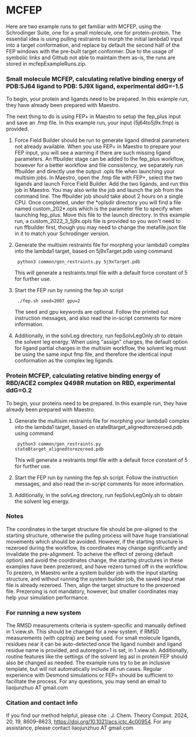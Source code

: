 # MCFEP
Here are two example runs to get familiar with MCFEP, using the Schrodinger Suite, one for a small molecule, one for protein-protein. The essential idea is using pulling restraints to morph the initial lambda0 input into a target conformation, and replace by default the second half of the FEP windows with the pre-built target conformer. Due to the usage of symbolic links and Github not able to maintain them as-is, the runs are stored in mcfepExampleRuns.zip.

### Small molecule MCFEP, calculating relative binding energy of PDB:5J64 ligand to PDB: 5J9X ligand, experimental ddG=-1.5

To begin, your protein and ligands need to be prepared. In this example run, they have already been prepared with Maestro.

The next thing to do is using FEP+ in Maestro to setup the fep_plus input and save an .fmp file. In this example run, your input (5j64to5j9x.fmp) is provided.

1. Force Field Builder should be run to generate ligand dihedral parameters not already available. When you use FEP+ in Maestro to prepare your FEP input, you will see a warning if there are such missing ligand parameters. An ffbuilder stage can be added to the fep_plus workflow, however for a better workflow and file consistency, we separately run ffbuilder and directly use the output .opls file when launching your multisim jobs. In Maestro, open the .fmp file with FEP+, select the two ligands and launch Force Field Builder. Add the two ligands, and run this job in Maestro. You may also write the job and launch the job from the command line. The ffbuilder job should take about 2 hours on a single CPU. Once completed, under the \*oplsdir directory you will find a file named custom_202*.opls which is the parameter file to specify when launching fep_plus. Move this file to the launch directory. In this example run, a custom_2022_3_5j9x.opls file is provided so you won't need to run ffbuilder first, though you may need to change the metafile.json file in it to match your Schrodinger version. 

2. Generate the multisim restraints file for morphing your lambda0 complex into the lambda1 target, based on 5j9xTarget.pdb using command

        python3 common/gen_restraints.py 5j9xTarget.pdb  
   This will generate a restraints.tmpl file with a default force constant of 5 for further use.

3. Start the FEP run by running the fep.sh script
   
        ./fep.sh seed=2007 gpu=2
   The seed and gpu keywords are optional. Follow the printed out instruction messages, and also read the in-script comments for more information.

4. Additionally, in the solvLeg directory, run fepSolvLegOnly.sh to obtain the solvent leg energy. When using "assign" charges, the default option for ligand partial charges in the multisim workflow, the solvent leg must be using the same input fmp file, and therefore the identical input conformation as the complex leg ligands.




### Protein MCFEP, calculating relative binding energy of RBD/ACE2 complex Q498R mutation on RBD, experimental ddG=0.2

To begin, your proteins need to be prepared. In this example run, they have already been prepared with Maestro.

1. Generate the multisim restraints file for morphing your lambda0 complex into the lambda1 target, based on stateBtarget_alignedtorezeroed.pdb using command

        python3 common/gen_restraints.py stateBtarget_alignedtorezeroed.pdb
   This will generate a restraints.tmpl file with a default force constant of 5 for further use.

2. Start the FEP run by running the fep.sh script. Follow the instruction messages, and also read the in-script comments for more information.

3. Additionally, in the solvLeg directory, run fepSolvLegOnly.sh to obtain the solvent leg energy. 

### Notes 

The coordinates in the target structure file should be pre-aligned to the starting structure, otherwise the pulling process will have huge translational movements which should be avoided. However, if the starting structure is rezeroed during the workflow, its coordinates may change significantly and invalidate the pre-alignment. To acheive the effect of zeroing (default option) and avoid the coordinates change, the starting structures in these examples have been prezeroed, and have rezero turned off in the workflow. To prezero, in Maestro write a system builder job with the input starting structure, and without running the system builder job, the saved input mae file is already rezeroed. Then, align the target structure to the prezeroed file. Prezeroing is not mandatory, however, but smaller coordinates may help your simulation performance.


### For running a new system
The RMSD measurements criteria is system-specific and manually defined in 1.view.sh. This should be changed for a new system, if RMSD measurements (with cpptraj) are being used. For small molecule ligands, residues near it can be auto-detected once the ligand number and ligand residue name is provided, and autoregion=1 is set, in 1.view.sh.
Additionally, routine features like the settings of the solvent leg asl in protein FEP should also be changed as needed. The example runs try to be an inclusive template, but will not automatically include all run cases. Regular experience with Desmond simulations or FEP+ should be sufficient to facilitate the process. For any questions, you may send an email to liaojunzhuo AT gmail.com

### Citation and contact info
If you find our method helpful, please cite : J. Chem. Theory Comput. 2024, 20, 19, 8609–8623, https://doi.org/10.1021/acs.jctc.4c00954. For any assistance, please contact liaojunzhuo AT gmail.com
